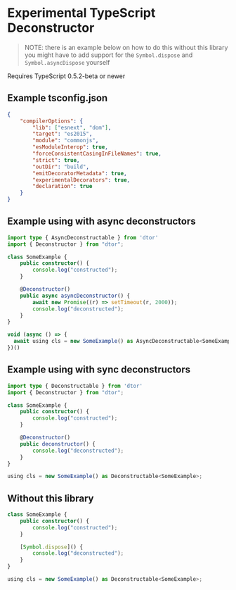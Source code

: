 # Experimental TypeScript Deconstructor

> NOTE: there is an example below on how to do this without this library
> you might have to add support for the `Symbol.dispose` and `Symbol.asyncDispose` yourself

Requires TypeScript 0.5.2-beta or newer

## Example tsconfig.json

```json
{
    "compilerOptions": {
        "lib": ["esnext", "dom"],
        "target": "es2015",
        "module": "commonjs",
        "esModuleInterop": true,
        "forceConsistentCasingInFileNames": true,
        "strict": true,
        "outDir": "build",
        "emitDecoratorMetadata": true,
        "experimentalDecorators": true,
        "declaration": true
    }
}
```

## Example using with async deconstructors

```typescript
import type { AsyncDeconstructable } from 'dtor'
import { Deconstructor } from "dtor";

class SomeExample {
    public constructor() {
        console.log("constructed");
    }

    @Deconstructor()
    public async asyncDeconstructor() {
        await new Promise((r) => setTimeout(r, 2000));
        console.log("deconstructed");
    }
}

void (async () => {
  await using cls = new SomeExample() as AsyncDeconstructable<SomeExample>;
})()

```

## Example using with sync deconstructors

```typescript
import type { Deconstructable } from 'dtor'
import { Deconstructor } from "dtor";

class SomeExample {
    public constructor() {
        console.log("constructed");
    }

    @Deconstructor()
    public deconstructor() {
        console.log("deconstructed");
    }
}

using cls = new SomeExample() as Deconstructable<SomeExample>;
```

## Without this library

```typescript
class SomeExample {
    public constructor() {
        console.log("constructed");
    }

    [Symbol.dispose]() {
        console.log("deconstructed");
    }
}

using cls = new SomeExample() as Deconstructable<SomeExample>;
```
